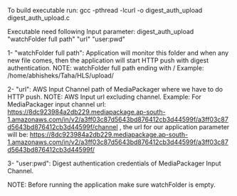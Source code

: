 To build executable run: gcc -pthread -lcurl -o digest_auth_upload digest_auth_upload.c

Executable need following Input parameter:
 digest_auth_upload "watchFolder full path" "url" "user:pwd"

1- "watchFolder full path": Application will monitor this folder and when any new file comes, then the application will start HTTP push with digest authentication.
NOTE: watchFolder full path ending with /
Example: /home/abhisheks/Taha/HLS/upload/

2- "url": AWS Input Channel path of MediaPackager where we have to do HTTP push.
NOTE: AWS Input url excluding channel. Example:
For MediaPackager input channel url: https://8dc923984a2db229.mediapackage.ap-south-1.amazonaws.com/in/v2/a3ff03c87d5643bd876412cb3d44599f/a3ff03c87d5643bd876412cb3d44599f/channel
, the url for our application parameter will be:
https://8dc923984a2db229.mediapackage.ap-south-1.amazonaws.com/in/v2/a3ff03c87d5643bd876412cb3d44599f/a3ff03c87d5643bd876412cb3d44599f/

3- "user:pwd": Digest authentication credentials of MediaPackager Input Channel.


NOTE: Before running the application make sure watchFolder is empty.